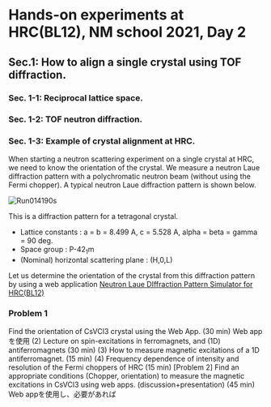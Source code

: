 # Hands-on experiments at HRC(BL12), NM school 2021, Day 2

## Sec.1: How to align a single crystal using TOF diffraction.
### Sec. 1-1: Reciprocal lattice space.
### Sec. 1-2: TOF neutron diffraction.
### Sec. 1-3: Example of crystal alignment at HRC.
When starting a neutron scattering experiment on a single crystal at HRC, we need to know the orientation of the crystal. We measure a neutron Laue diffraction pattern with a polychromatic neutron beam (without using the Fermi chopper). A typical neutron Laue diffraction pattern is shown below.

![Run014190s](https://user-images.githubusercontent.com/50174733/144376337-cc8e8707-e416-4f50-8db9-2edfd741b45a.png)

This is a diffraction pattern for a tetragonal crystal.
* Lattice constants : a = b = 8.499 A, c = 5.528 A, alpha = beta = gamma = 90 deg.
* Space group : P-42<sub>1</sub>m
* (Nominal) horizontal scattering plane : (H,0,L)

Let us determine the orientation of the crystal from this diffraction pattern by using a web application [Neutron Laue DIffraction Pattern Simulator for HRC(BL12)](https://nakajima.issp.u-tokyo.ac.jp/tools/hrc_laue_sim/)

### Problem 1
Find the orientation of CsVCl3 crystal using the Web App. (30 min) Web appを使用
(2) Lecture on spin-excitations in ferromagnets, and (1D) antiferromagnets (30 min)
(3) How to measure magnetic excitations of a 1D antiferromagnet. (15 min)
(4) Frequency dependence of intensity and resolution of the Fermi choppers of HRC (15 min)
[Problem 2] Find an appropriate conditions (Chopper, orientation) to measure the magnetic excitations in CsVCl3 using web apps. (discussion+presentation) (45 min) Web appを使用し、必要があれば


